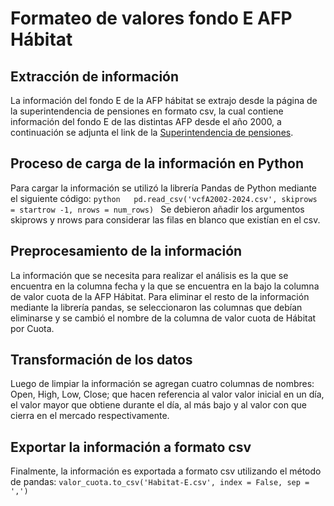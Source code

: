 # Formateo de valores fondo E AFP Hábitat

## Extracción de información

La información del fondo E de la AFP hábitat se extrajo desde la página de la superintendencia de pensiones en formato csv, 
la cual contiene información del fondo E de las distintas AFP desde el año 2000, a continuación se adjunta el link de la 
[Superintendencia de pensiones](https://www.spensiones.cl/apps/valoresCuotaFondo/vcfAFP.php). 

## Proceso de carga de la información en Python

Para cargar la información se utilizó la librería Pandas de Python mediante el siguiente código: ```python  
pd.read_csv('vcfA2002-2024.csv', skiprows = startrow -1, nrows = num_rows) ```
Se debieron añadir los argumentos skiprows y nrows para considerar las filas en blanco que existían en el csv.

## Preprocesamiento de la información

La información que se necesita para realizar el análisis es la que se encuentra en la columna fecha y la que se encuentra en la
bajo la columna de valor cuota de la AFP Hábitat. Para eliminar el resto de la información mediante la librería pandas,
se seleccionaron las columnas que debían eliminarse y se cambió el nombre de la columna de valor cuota de Hábitat por Cuota.

## Transformación de los datos

Luego de limpiar la información se agregan cuatro columnas de nombres: Open, High, Low, Close; que hacen referencia al valor
valor inicial en un día, el valor mayor que obtiene durante el día, al más bajo y al valor con que cierra en el mercado respectivamente.

## Exportar la información a formato csv

Finalmente, la información es exportada a formato csv utilizando el método de pandas: ``` valor_cuota.to_csv('Habitat-E.csv', index = False, sep = ',') ```


